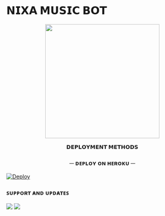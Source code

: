 # 𝗡𝗜𝗫𝗔 𝗠𝗨𝗦𝗜𝗖 𝗕𝗢𝗧

<p align="center"><a href="https://t.me/NixaWorld"><img src="https://te.legra.ph/file/39d63eb0eb17a8b9bd3ee.jpg" width="300"></a></p>

 <p align="center">
<b>𝗗𝗘𝗣𝗟𝗢𝗬𝗠𝗘𝗡𝗧 𝗠𝗘𝗧𝗛𝗢𝗗𝗦</b>
</p>

<h3 align="center">
    ─ ᴅᴇᴩʟᴏʏ ᴏɴ ʜᴇʀᴏᴋᴜ ─
</h3>

[![Deploy](https://www.herokucdn.com/deploy/button.svg)](https://heroku.com/deploy?template=https://github.com/Sumit0045/NisthaMusicBot)



### ꜱᴜᴘᴘᴏʀᴛ ᴀɴᴅ ᴜᴘᴅᴀᴛᴇꜱ
<a href="https://t.me/SankiWorldMF"><img src="https://img.shields.io/badge/Join-Group%20Support-black.svg?style=for-the-badge&logo=Telegram"></a> <a href="https://t.me/NixaWorld"><img src="https://img.shields.io/badge/Join-Updates%20Channel-black.svg?style=for-the-badge&logo=Telegram"></a>
